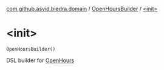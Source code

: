 [com.github.asvid.biedra.domain](../index.md) / [OpenHoursBuilder](index.md) / [&lt;init&gt;](./-init-.md)

# &lt;init&gt;

`OpenHoursBuilder()`

DSL builder for [OpenHours](../-open-hours/index.md)

